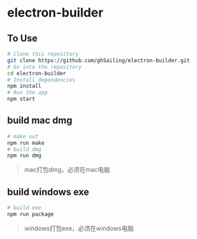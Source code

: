 # electron-builder

## To Use

```bash
# Clone this repository
git clone https://github.com/ghSailing/electron-builder.git
# Go into the repository
cd electron-builder
# Install dependencies
npm install
# Run the app
npm start
```

## build mac dmg

```bash
# make out
npm run make
# build dmg
npm run dmg
```

> mac打包dmg，必须在mac电脑

## build windows exe

```bash
# build exe
npm run package
```

> windows打包exe，必须在windows电脑
